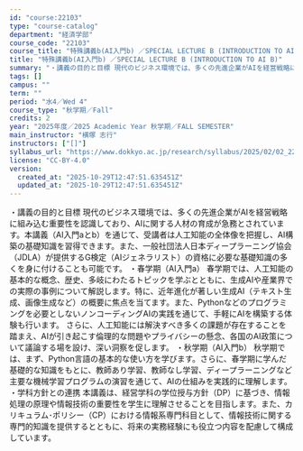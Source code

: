 ```yaml
---
id: "course:22103"
type: "course-catalog"
department: "経済学部"
course_code: "22103"
course_title: "特殊講義b(AI入門b) ／SPECIAL LECTURE B (INTRODUCTION TO AI B)"
title: "特殊講義b(AI入門b) ／SPECIAL LECTURE B (INTRODUCTION TO AI B)"
summary: "・講義の目的と目標 現代のビジネス環境では、多くの先進企業がAIを経営戦略に組み込む重要性を認識しており、AIに関する人材の育成が急務とされています。本講義（AI入門aとb）を通じて、受講者は人工知能の全体像を把握し、AI構築の基礎知識を習…"
tags: []
campus: ""
term: ""
period: "水4／Wed 4"
course_type: "秋学期／Fall"
credits: 2
year: "2025年度／2025 Academic Year 秋学期／FALL SEMESTER"
main_instructor: "横塚 志行"
instructors: ["[]"]
syllabus_url: "https://www.dokkyo.ac.jp/research/syllabus/2025/02/02_22103_ja_JP.html"
license: "CC-BY-4.0"
version:
  created_at: "2025-10-29T12:47:51.635451Z"
  updated_at: "2025-10-29T12:47:51.635451Z"
---
```

・講義の目的と目標 現代のビジネス環境では、多くの先進企業がAIを経営戦略に組み込む重要性を認識しており、AIに関する人材の育成が急務とされています。本講義（AI入門aとb）を通じて、受講者は人工知能の全体像を把握し、AI構築の基礎知識を習得できます。また、一般社団法人日本ディープラーニング協会（JDLA）が提供するG検定（AIジェネラリスト）の資格に必要な基礎知識の多くを身に付けることも可能です。 ・春学期（AI入門a） 春学期では、人工知能の基本的な概念、歴史、多岐にわたるトピックを学ぶとともに、生成AIや産業界での実際の事例について解説します。特に、近年進化が著しい生成AI（テキスト生成、画像生成など）の概要に焦点を当てます。また、Pythonなどのプログラミングを必要としないノンコーディングAIの実践を通じて、手軽にAIを構築する体験も行います。 さらに、人工知能には解決すべき多くの課題が存在することを踏まえ、AIが引き起こす倫理的な問題やプライバシーの懸念、各国のAI政策について議論する場を設け、深い洞察を促します。 ・秋学期（AI入門b） 秋学期では、まず、Python言語の基本的な使い方を学びます。さらに、春学期に学んだ基礎的な知識をもとに、教師あり学習、教師なし学習、ディープラーニングなど主要な機械学習プログラムの演習を通じて、AIの仕組みを実践的に理解します。 ・学科方針との連携 本講義は、経営学科の学位授与方針（DP）に基づき、情報処理の原理や情報技術の重要性を学生に理解させることを目指します。また、カリキュラム･ポリシー（CP）における情報系専門科目として、情報技術に関する専門的知識を提供するとともに、将来の実務経験にも役立つ内容を配慮して構成しています。
